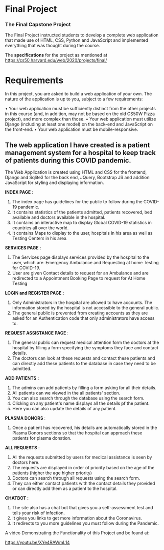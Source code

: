 # Final Project
### The Final Capstone Project

The Final Project instructed students to develop a complete web application that made use of HTML, CSS, Python and JavaScript and implemented everything that was thought during the course.

The **specifications** for the project as mentioned at https://cs50.harvard.edu/web/2020/projects/final/
# Requirements
In this project, you are asked to build a web application of your own. The nature of the application is up to you, subject to a few requirements:

• Your web application must be sufficiently distinct from the other projects in this course (and, in addition, may not be based on the old CS50W Pizza project), and more complex than those.
• Your web application must utilize Django (including at least one model) on the back-end and JavaScript on the front-end.
• Your web application must be mobile-responsive.

## The web application I have created is a patient management system for a hospital to keep track of patients during this COVID pandemic.

The Web Application is created using HTML and CSS for the frontend, Django and Sqlite3 for the back end, JQuery, Bootstrap JS and addition JavaScript for styling and displaying information.

**INDEX PAGE** :

1. The index page has guidelines for the public to follow during the COVID-19 pandemic.
2. It contains statistics of the patients admitted, patients recovered, bed available and doctors available in the hospital.
3. It contains an interactive map to display Global COVID-19 statistics in countries all over the world.
4. It contains Maps to display to the user, hospitals in his area as well as Testing Centers in his area.

**SERVICES PAGE** :

1. The Services page displays services provided by the hospital to the user, which are: Emergency Ambulance and Requesting at home Testing for COVID-19.
2. User are given Contact details to request for an Ambulance and are redirected to a Appointment Booking Page to request for At Home Testing

**LOGIN and REGISTER PAGE** :

1. Only Administrators in the hospital are allowed to have accounts. The information stored by the hospital is not accessible to the general public.
2. The general public is prevented from creating accounts as they are asked for an Authentication code that only administrators have access to.

**REQUEST ASSISTANCE PAGE** :

1. The general public can request medical attention form the doctors at the hospital by filling a form specifying the symptoms they face and contact details.
2. The doctors can look at these requests and contact these patients and can directly add these patients to the database in case they need to be admitted.

**ADD PATIENTS** :

1. The admins can add patients by filling a form asking for all their details.
2. All patients can we viewed in the all patients&#39; section.
3. You can also search through the database using the search form.
4. Clicking on any patient&#39;s name displays all the details pf the patient.
5. Here you can also update the details of any patient.

**PLASMA DONORS** :

1. Once a patient has recovered, his details are automatically stored in the Plasma Donors sections so that the hospital can approach these patients for plasma donation.

**ALL REQUESTS** :

1. All the requests submitted by users for medical assistance is seen by doctors here.
2. The requests are displayed in order of priority based on the age of the patients (higher the age higher priority)
3. Doctors can search through all requests using the search form.
4. They can either contact patients with the contact details they provided or can directly add them as a patient to the hospital.

**CHATBOT** :

1. The site also has a chat bot that gives you a self-assessment test and tells your risk of infection.
2. It gives you links to get more information about the Coronavirus.
3. It redirects to you more guidelines you must follow during the Pandemic.

A video Demonstrating the Functionality of this Project and be found at: 

https://youtu.be/XYe4RAWmL14

